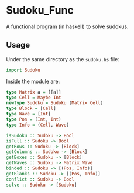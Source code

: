 # Sudoku_Func

A functional program (in haskell) to solve sudokus.

## Usage

Under the same directory as the `sudoku.hs` file:

```haskell
import Sudoku
```

Inside the module are:

```haskell
type Matrix a = [[a]]
type Cell = Maybe Int
newtype Sudoku = Sudoku (Matrix Cell)
type Block = [Cell]
type Wave = [Int]
type Pos = (Int, Int)
type Info = (Cell, Wave)

isSudoku :: Sudoku -> Bool
isFull :: Sudoku -> Bool
getRows :: Sudoku -> [Block]
getColumns :: Sudoku -> [Block]
getBoxes :: Sudoku -> [Block]
getWaves :: Sudoku -> Matrix Wave
binded :: Sudoku -> [(Pos, Info)]
getBlanks :: Sudoku -> [(Pos, Info)]
conflict :: Sudoku -> Bool
solve :: Sudoku -> [Sudoku]
```
